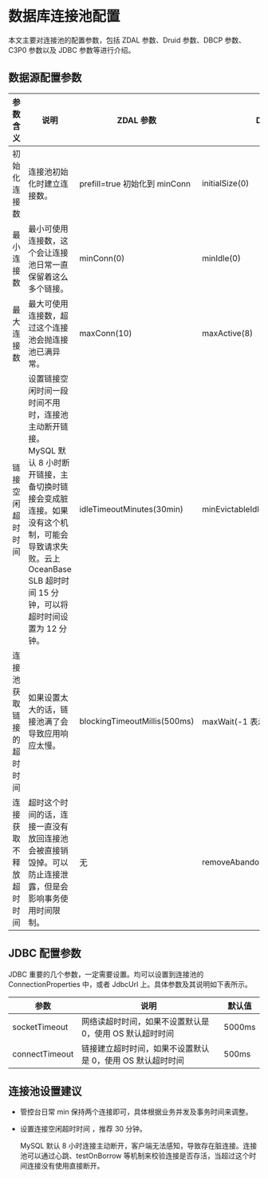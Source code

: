 # 数据库连接池配置

本文主要对连接池的配置参数，包括 ZDAL 参数、Druid 参数、DBCP 参数、C3P0 参数以及 JDBC 参数等进行介绍。

## 数据源配置参数

| 参数含义         | 说明                | ZDAL 参数                      | Druid 参数                     | DBCP 参数                | C3P0 参数               |
|--------------|-------------------------------|--------------------------|-------------------------------|----------------------------|-----------------------|
| 初始化连接数      | 连接池初始化时建立连接数。  | prefill=true 初始化到 minConn      | initialSize(0)            | initialSize(0)         | initialPoolSize(3)    |
| 最小连接数        | 最小可使用连接数，这个会让连接池日常一直保留着这么多个链接。   | minConn(0)        | minIdle(0)       | minIdle(0)       | minPoolSize(3)        |
| 最大连接数        | 最大可使用连接数，超过这个连接池会抛连接池已满异常。       | maxConn(10)         | maxActive(8)      | maxActive(8)    | maxActive(8)          |
| 链接空闲超时时间     | 设置链接空闲时间一段时间不用时，连接池主动断开链接。MySQL 默认 8 小时断开链接，主备切换时链接会变成脏连接。如果没有这个机制，可能会导致请求失败。云上 OceanBase SLB 超时时间 15 分钟，可以将超时时间设置为 12 分钟。 | idleTimeoutMinutes(30min)    | minEvictableIdleTimeMillis(30min)  | minEvictableIdleTimeMillis(30min)  需要设置 timeBetweenEvictionRunsMillis(-1) \> 0 才会生效，该参数控制异步检查周期 | maxIdleTime(0 表示不超时)     |
| 连接池获取链接的超时时间 | 如果设置太大的话，链接池满了会导致应用响应太慢。 | blockingTimeoutMillis(500ms) | maxWait(-1 表示不超时)  | maxWaitMillis(-1 表示不超时)  | checkoutTimeout(0 表示不超时) |
| 连接获取不释放超时时间  | 超时这个时间的话，连接一直没有放回连接池会被直接销毁掉。可以防止连接泄露，但是会影响事务使用时间限制。   | 无         | removeAbandonedTimeoutMillis(300s) | removeAbandonedTimeout(300s)    | 无         |

## JDBC 配置参数

JDBC 重要的几个参数，一定需要设置。均可以设置到连接池的 ConnectionProperties 中，或者 JdbcUrl 上。具体参数及其说明如下表所示。

| 参数              | 说明                                                 | 默认值    |
|-------------------|-----------------------------------------------------|-----------|
| socketTimeout    | 网络读超时时间，如果不设置默认是 0，使用 OS 默认超时时间  | 5000ms    |
| connectTimeout   | 链接建立超时时间，如果不设置默认是 0，使用 OS 默认超时时间 | 500ms    |

## 连接池设置建议

* 管控台日常 min 保持两个连接即可，具体根据业务并发及事务时间来调整。

* 设置连接空闲超时时间 ，推荐 30 分钟。

  MySQL 默认 8 小时连接主动断开，客户端无法感知，导致存在脏连接。连接池可以通过心跳、testOnBorrow 等机制来校验连接是否存活，当超过这个时间连接没有使用直接断开。
